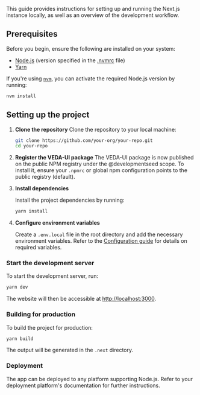 This guide provides instructions for setting up and running the Next.js instance locally, as well as an overview of the development workflow.

## Prerequisites

Before you begin, ensure the following are installed on your system:

- [Node.js](https://nodejs.org/) (version specified in the [.nvmrc](../.nvmrc) file)
- [Yarn](https://yarnpkg.com/)

If you're using [`nvm`](https://github.com/nvm-sh/nvm), you can activate the required Node.js version by running:

```bash
nvm install
```

## Setting up the project

1. **Clone the repository**
    Clone the repository to your local machine:

    ```bash
    git clone https://github.com/your-org/your-repo.git
    cd your-repo
    ```

2. **Register the VEDA-UI package**
    The VEDA-UI package is now published on the public NPM registry under the @developmentseed scope. To install it, ensure your `.npmrc` or global npm configuration points to the public registry (default).

3. **Install dependencies**

    Install the project dependencies by running:

    ```sh
    yarn install
    ```

4. **Configure environment variables**

    Create a `.env.local` file in the root directory and add the necessary environment variables. Refer to the [Configuration guide](./CONFIGURATION.md) for details on required variables.

### Start the development server

To start the development server, run:

```sh
yarn dev
```

The website will then be accessible at <http://localhost:3000>.

### Building for production

To build the project for production:

```bash
yarn build
```

The output will be generated in the `.next` directory.

### Deployment

The app can be deployed to any platform supporting Node.js. Refer to your deployment platform's documentation for further instructions.

